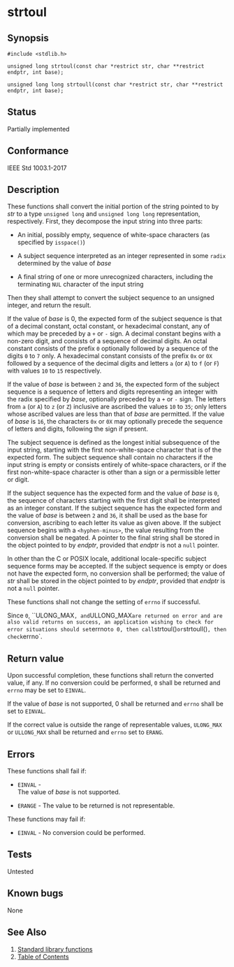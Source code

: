 # strtoul

## Synopsis

`#include <stdlib.h>`

`unsigned long strtoul(const char *restrict str, char **restrict endptr, int base);`

`unsigned long long strtoull(const char *restrict str, char **restrict endptr, int base);`

## Status

Partially implemented

## Conformance

IEEE Std 1003.1-2017

## Description

These functions shall convert the initial portion of the string pointed to by _str_ to a type `unsigned long` and
`unsigned long long` representation, respectively. First, they decompose the input string into three parts:

* An initial, possibly empty, sequence of white-space characters (as specified by `isspace()`)

* A subject sequence interpreted as an integer represented in some `radix` determined by the value of _base_

* A final string of one or more unrecognized characters, including the terminating `NUL` character of the input string

Then they shall attempt to convert the subject sequence to an unsigned integer, and return the result.

If the value of _base_ is 0, the expected form of the subject sequence is that of a decimal constant, octal constant, or
hexadecimal constant, any of which may be preceded by a `+` or `-` sign. A decimal constant begins with a
non-zero digit, and consists of a sequence of decimal digits. An octal constant consists of the prefix `0` optionally
followed by a sequence of the digits `0` to `7` only. A hexadecimal constant consists of the prefix `0x` or `0X`
followed by a sequence of the decimal digits and letters `a` (or `A`) to `f` (or `F`) with
values `10` to `15` respectively.

If the value of _base_ is between `2` and `36`, the expected form of the subject sequence is a sequence of letters and
digits representing an integer with the radix specified by _base_, optionally preceded by a `+` or `-` sign. The letters
from `a` (or `A`) to `z` (or `Z`) inclusive are ascribed the values `10` to `35`; only letters whose ascribed values are
less than that of _base_ are permitted. If the value of _base_ is `16`, the characters `0x` or `0X` may optionally
precede the sequence of letters and digits, following the sign if present.

The subject sequence is defined as the longest initial subsequence of the input string, starting with the first
non-white-space character that is of the expected form. The subject sequence shall contain no characters if the input
string is empty or consists entirely of white-space characters, or if the first non-white-space character is other than
a sign or a permissible letter or digit.

If the subject sequence has the expected form and the value of _base_ is `0`, the sequence of characters starting with
the first digit shall be interpreted as an integer constant. If the subject sequence has the expected form and the value
of _base_ is between `2` and `36`, it shall be used as the base for conversion, ascribing to each letter its value as
given above. If the subject sequence begins with a `<hyphen-minus>`, the value resulting from the conversion shall be
negated. A pointer to the final string shall be stored in the object pointed to by _endptr_, provided that _endptr_ is
not a `null` pointer.

In other than the C or POSIX locale, additional
locale-specific subject sequence forms may be accepted.
If the subject sequence is empty or does not have the expected form, no conversion shall be performed; the value of
 _str_ shall be stored in the object pointed to by _endptr_, provided that _endptr_ is not a `null` pointer.

These functions shall not change the setting of `errno` if successful.

Since `0`, ``ULONG_MAX`, and`ULLONG_MAX` are returned on error and are also valid returns on success, an application
wishing to check for error situations should set `errno` to 0, then call `strtoul()` or
`strtoull()`, then check`errno`.

## Return value

Upon successful completion, these functions shall return the converted value, if any. If no conversion could be
performed, `0` shall be returned and `errno` may be set to `EINVAL`.

If the value of _base_ is not supported, 0 shall be returned and `errno` shall be set to `EINVAL`.

If the correct value is outside the range of representable values, `ULONG_MAX` or `ULLONG_MAX` shall be returned and
`errno` set to `ERANG`.

## Errors

These functions shall fail if:

* `EINVAL` -  
The value of _base_ is not supported.

* `ERANGE` - The value to be returned is not representable.

These functions may fail if:

* `EINVAL` - No conversion could be performed.

## Tests

Untested

## Known bugs

None

## See Also

1. [Standard library functions](../index.md)
2. [Table of Contents](../../../index.md)
